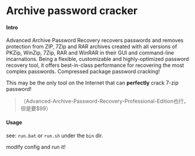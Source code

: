 # Archive password cracker

#### Intro

Advanced Archive Password Recovery recovers passwords and removes protection from ZIP, 7Zip and RAR archives created with all versions of PKZip, WinZip, 7Zip, RAR and WinRAR in their GUI and command-line incarnations. Being a flexible, customizable and highly-optimized password recovery tool, it offers best-in-class performance for recovering the most complex passwords. Compressed package password cracking!

This may be the only tool on the Internet that can **perfectly** crack 7-zip password!
> （Advanced-Archive-Password-Recovery-Professional-Edition也行，但是要$99）

#### Usage

see: `run.bat` or `run.sh` under the `bin` dir.    

modify config and run it!   
